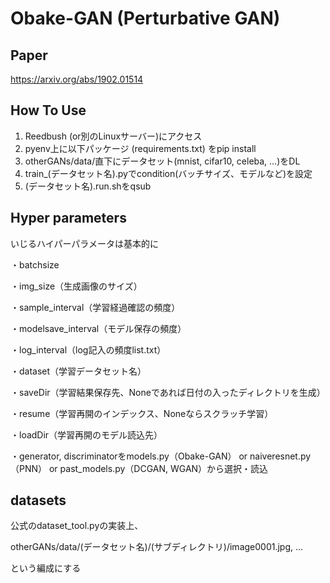 # Obake-GAN (Perturbative GAN)
## Paper
https://arxiv.org/abs/1902.01514

## How To Use
1. Reedbush (or別のLinuxサーバー)にアクセス
2. pyenv上に以下パッケージ (requirements.txt) をpip install
3. otherGANs/data/直下にデータセット(mnist, cifar10, celeba, …)をDL
4. train_(データセット名).pyでcondition(バッチサイズ、モデルなど)を設定
5. (データセット名).run.shをqsub

## Hyper parameters
いじるハイパーパラメータは基本的に

・batchsize

・img_size（生成画像のサイズ）

・sample_interval（学習経過確認の頻度）

・modelsave_interval（モデル保存の頻度）

・log_interval（log記入の頻度list.txt）

・dataset（学習データセット名）

・saveDir（学習結果保存先、Noneであれば日付の入ったディレクトリを生成）

・resume（学習再開のインデックス、Noneならスクラッチ学習）

・loadDir（学習再開のモデル読込先）


・generator, discriminatorをmodels.py（Obake-GAN） or naiveresnet.py（PNN） or past_models.py（DCGAN, WGAN）から選択・読込

## datasets
公式のdataset_tool.pyの実装上、

otherGANs/data/(データセット名)/(サブディレクトリ)/image0001.jpg, …

という編成にする
